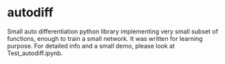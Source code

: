 # autodiff
Small auto differentiation python library implementing very small subset of functions, enough to train a small network. It was written for learning purpose. For detailed info and a small demo, please look at Test_autodiff.ipynb.
